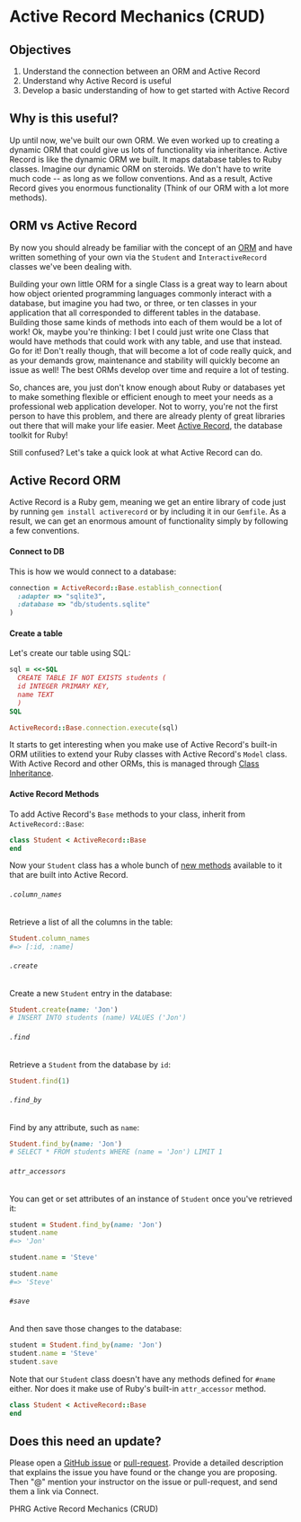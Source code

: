 # Active Record Mechanics (CRUD)

## Objectives
1. Understand the connection between an ORM and Active Record
2. Understand why Active Record is useful
3. Develop a basic understanding of how to get started with Active Record

## Why is this useful?
Up until now, we've built our own ORM. We even worked up to creating a dynamic ORM that could give us lots of functionality via inheritance. Active Record is like the dynamic ORM we built. It maps database tables to Ruby classes. Imagine our dynamic ORM on steroids. We don't have to write much code -- as long as we follow conventions. And as a result, Active Record gives you enormous functionality (Think of our ORM with a lot more methods).

## ORM vs Active Record
By now you should already be familiar with the concept of an [ORM](http://en.wikipedia.org/wiki/Object-relational_mapping) and have written something of your own via the `Student` and `InteractiveRecord` classes we've been dealing with.

Building your own little ORM for a single Class is a great way to learn about how object oriented programming languages commonly interact with a database, but imagine you had two, or three, or ten classes in your application that all corresponded to different tables in the database. Building those same kinds of methods into each of them would be a lot of work! Ok, maybe you're thinking: I bet I could just write one Class that would have methods that could work with any table, and use that instead. Go for it! Don't really though, that will become a lot of code really quick, and as your demands grow, maintenance and stability will quickly become an issue as well! The best ORMs develop over time and require a lot of testing. 

So, chances are, you just don't know enough about Ruby or databases yet to make something flexible or efficient enough to meet your needs as a professional web application developer. Not to worry, you're not the first person to have this problem, and there are already plenty of great libraries out there that will make your life easier. Meet [Active Record](http://guides.rubyonrails.org/active_record_basics.html), the database toolkit for Ruby!

Still confused? Let's take a quick look at what Active Record can do.

## Active Record ORM
Active Record is a Ruby gem, meaning we get an entire library of code just by running `gem install activerecord` or by including it in our `Gemfile`. As a result, we can get an enormous amount of functionality simply by following a few conventions. 

#### Connect to DB
This is how we would connect to a database:
```ruby
connection = ActiveRecord::Base.establish_connection(
  :adapter => "sqlite3",
  :database => "db/students.sqlite"
)
```

#### Create a table
Let's create our table using SQL:
```ruby
sql = <<-SQL
  CREATE TABLE IF NOT EXISTS students (
  id INTEGER PRIMARY KEY, 
  name TEXT
  )
SQL

ActiveRecord::Base.connection.execute(sql)
```

It starts to get interesting when you make use of Active Record's built-in ORM utilities to extend your Ruby classes with Active Record's `Model` class. With Active Record and other ORMs, this is managed through [Class Inheritance](http://rubylearning.com/satishtalim/ruby_inheritance.html).

#### Active Record Methods
To add Active Record's `Base` methods to your class, inherit from `ActiveRecord::Base`:
```ruby
class Student < ActiveRecord::Base
end
```

Now your `Student` class has a whole bunch of [new methods](http://guides.rubyonrails.org/active_record_basics.html#creating-active-record-models) available to it that are built into Active Record.

###### `.column_names`
Retrieve a list of all the columns in the table:
```ruby
Student.column_names
#=> [:id, :name]
```

###### `.create`
Create a new `Student` entry in the database:
```ruby
Student.create(name: 'Jon')
# INSERT INTO students (name) VALUES ('Jon')
```

###### `.find`
Retrieve a `Student` from the database by `id`:
```ruby
Student.find(1)
```

###### `.find_by`
Find by any attribute, such as `name`:
```ruby
Student.find_by(name: 'Jon')
# SELECT * FROM students WHERE (name = 'Jon') LIMIT 1
```

###### `attr_accessors`
You can get or set attributes of an instance of `Student` once you've retrieved it:
```ruby
student = Student.find_by(name: 'Jon')
student.name
#=> 'Jon'

student.name = 'Steve'

student.name
#=> 'Steve'
```

###### `#save`
And then save those changes to the database:
```ruby
student = Student.find_by(name: 'Jon')
student.name = 'Steve'
student.save
```

Note that our `Student` class doesn't have any methods defined for `#name` either. Nor does it make use of Ruby's built-in `attr_accessor` method. 

```ruby
class Student < ActiveRecord::Base
end
```

## Does this need an update?
Please open a [GitHub issue](https://github.com/learn-co-curriculum/phrg-active-record-mechanics-crud/issues) or [pull-request](https://github.com/learn-co-curriculum/phrg-active-record-mechanics-crud/pulls). Provide a detailed description that explains the issue you have found or the change you are proposing. Then "@" mention your instructor on the issue or pull-request, and send them a link via Connect.

<p data-visibility='hidden'>PHRG Active Record Mechanics (CRUD)</p>
